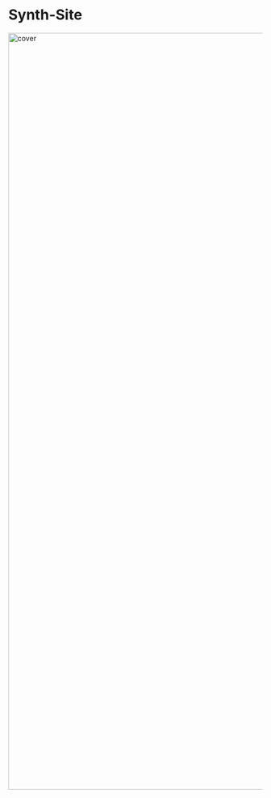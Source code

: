 # Synth-Site
<img width="1499" alt="cover" src="https://user-images.githubusercontent.com/10698943/236360496-16140d92-6b39-4cec-8d1b-3b9a5dbdef27.png">
